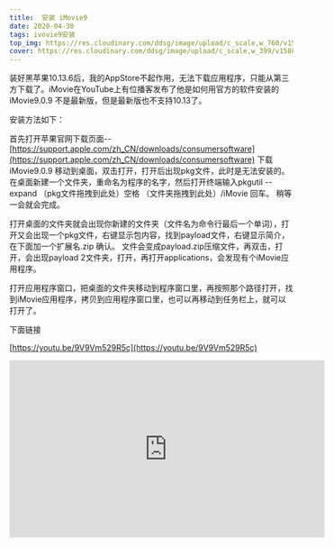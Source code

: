 ```yaml
---
title:  安装 iMovie9
date: 2020-04-30
tags: ivovie9安装
top_img: https://res.cloudinary.com/ddsg/image/upload/c_scale,w_760/v1588224914/imovie9_gfdkyf.jpg
cover: https://res.cloudinary.com/ddsg/image/upload/c_scale,w_399/v1588224914/imovie9_gfdkyf.jpg
---
```

装好黑苹果10.13.6后，我的AppStore不起作用，无法下载应用程序，只能从第三方下载了。iMovie在YouTube上有位播客发布了他是如何用官方的软件安装的iMovie9.0.9 不是最新版，但是最新版也不支持10.13了。

安装方法如下：

首先打开苹果官网下载页面--[https://support.apple.com/zh_CN/downloads/consumersoftware](https://support.apple.com/zh_CN/downloads/consumersoftware)  下载iMovie9.0.9 移动到桌面，双击打开，打开后出现pkg文件，此时是无法安装的。在桌面新建一个文件夹，重命名为程序的名字，然后打开终端输入pkgutil --expand （pkg文件拖拽到此处）空格 （文件夹拖拽到此处）/iMovie 回车。 稍等一会就会完成。

打开桌面的文件夹就会出现你新建的文件夹（文件名为命令行最后一个单词），打开又会出现一个pkg文件，右键显示包内容，找到payload文件，右键显示简介，在下面加一个扩展名.zip 确认。 文件会变成payload.zip压缩文件，再双击，打开，会出现payload 2文件夹，打开，再打开applications，会发现有个iMovie应用程序。

打开应用程序窗口，把桌面的文件夹移动到程序窗口里，再按照那个路径打开，找到iMovie应用程序，拷贝到应用程序窗口里，也可以再移动到任务栏上，就可以打开了。

下面链接

[https://youtu.be/9V9Vm529R5c](https://youtu.be/9V9Vm529R5c)
<iframe width="560" height="315" src="https://www.youtube.com/embed/9V9Vm529R5c" frameborder="0" allow="accelerometer; autoplay; encrypted-media; gyroscope; picture-in-picture" allowfullscreen></iframe>
